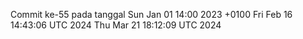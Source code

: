 Commit ke-55 pada tanggal Sun Jan 01 14:00 2023 +0100
Fri Feb 16 14:43:06 UTC 2024
Thu Mar 21 18:12:09 UTC 2024
